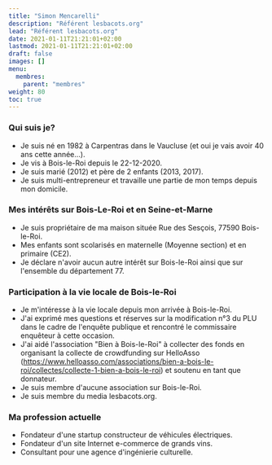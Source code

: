 ```yaml
---
title: "Simon Mencarelli"
description: "Référent lesbacots.org"
lead: "Référent lesbacots.org"
date: 2021-01-11T21:21:01+02:00
lastmod: 2021-01-11T21:21:01+02:00
draft: false
images: []
menu:
  membres:
    parent: "membres"
weight: 80
toc: true
---
```


### Qui suis je?

- Je suis né en 1982 à Carpentras dans le Vaucluse (et oui je vais avoir 40 ans cette année...).
- Je vis à Bois-le-Roi depuis le 22-12-2020.
- Je suis marié (2012) et père de 2 enfants (2013, 2017).
- Je suis multi-entrepreneur et travaille une partie de mon temps depuis mon domicile.

### Mes intérêts sur Bois-Le-Roi et en Seine-et-Marne

- Je suis propriétaire de ma maison située Rue des Sesçois, 77590 Bois-le-Roi.
- Mes enfants sont scolarisés en maternelle (Moyenne section) et en primaire (CE2).
- Je déclare n'avoir aucun autre intérêt sur Bois-le-Roi ainsi que sur l'ensemble du département 77.

### Participation à la vie locale de Bois-le-Roi

- Je m'intéresse à la vie locale depuis mon arrivée à Bois-le-Roi.
- J'ai exprimé mes questions et réserves sur la modification n°3 du PLU dans le cadre de l'enquête publique et rencontré le commissaire enquêteur à cette occasion.
- J'ai aidé l'association "Bien à Bois-le-Roi" à collecter des fonds en organisant la collecte de crowdfunding sur HelloAsso (https://www.helloasso.com/associations/bien-a-bois-le-roi/collectes/collecte-1-bien-a-bois-le-roi) et soutenu en tant que donnateur.
- Je suis membre d'aucune association sur Bois-le-Roi.
- Je suis membre du media lesbacots.org.

### Ma profession actuelle

- Fondateur d'une startup constructeur de véhicules électriques.
- Fondateur d'un site Internet e-commerce de grands vins.
- Consultant pour une agence d'ingénierie culturelle.